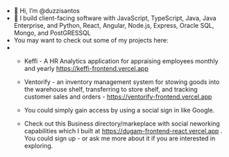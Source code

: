 - 👋 Hi, I’m @duzzisantos
- 👀 I build client-facing software with JavaScript, TypeScript, Java, Java Enterprise, and Python, React, Angular, Node.js, Express, Oracle SQL, Mongo, and PostGRESSQL
- You may want to check out some of my projects here:
- - Keffi - A HR Analytics application for appraising employees monthly and yearly https://keffi-frontend.vercel.app
  - Ventorify - an inventory management system for stowing goods into the warehouse shelf, transferring to store shelf, and tracking customer sales and orders - https://ventorify-frontend.vercel.app
 
  - You could simply gain access by using a social sign in like Google.
  - Check out this Business directory/markeplace with social neworking capabilities which I built at https://dugam-frontend-react.vercel.app . You could sign up - or ask me more about it if you are interested in exploring.

<!---
duzzisantos/duzzisantos is a ✨ special ✨ repository because its `README.md` (this file) appears on your GitHub profile.
You can click the Preview link to take a look at your changes.
--->
